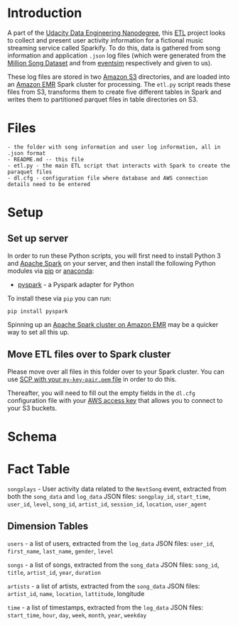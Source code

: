 # Introduction

A part of the [Udacity Data Engineering Nanodegree](https://www.udacity.com/course/data-engineer-nanodegree--nd027), this [ETL](https://en.wikipedia.org/wiki/Extract,_transform,_load) project looks to collect and present user activity information for a fictional music streaming service called Sparkify. To do this, data is gathered from song information and application `.json` log files (which were generated from the [Million Song Dataset](http://millionsongdataset.com/) and from [eventsim](https://github.com/Interana/eventsim) respectively and given to us).

These log files are stored in two [Amazon S3](https://aws.amazon.com/s3/) directories, and are loaded into an [Amazon EMR](https://aws.amazon.com/s3/) Spark cluster for processing. The `etl.py` script reads these files from S3, transforms them to create five different tables in Spark and writes them to partitioned parquet files in table directories on S3.

# Files
```
- the folder with song information and user log information, all in .json format
- README.md -- this file
- etl.py - the main ETL script that interacts with Spark to create the paraquet files
- dl.cfg - configuration file where database and AWS connection details need to be entered
```

# Setup

## Set up server
In order to run these Python scripts, you will first need to install Python 3 and [Apache Spark](https://spark.apache.org/downloads.html) on your server, and then install the following Python modules via [pip](https://pypi.org/project/pip/) or [anaconda](https://www.anaconda.com/products/individual):

- [pyspark](https://pypi.org/project/pyspark/) - a Pyspark adapter for Python

To install these via `pip` you can run:

`pip install pyspark`

Spinning up an [Apache Spark cluster on Amazon EMR](https://docs.aws.amazon.com/emr/latest/ReleaseGuide/emr-spark.html) may be a quicker way to set all this up.

## Move ETL files over to Spark cluster
Please move over all files in this folder over to your Spark cluster. You can use [SCP with your `my-key-pair.pem` file](https://docs.aws.amazon.com/AWSEC2/latest/UserGuide/AccessingInstancesLinux.html) in order to do this.

Thereafter, you will need to fill out the empty fields in the `dl.cfg` configuration file with your [AWS access key](https://docs.aws.amazon.com/general/latest/gr/aws-sec-cred-types.html) that allows you to connect to your S3 buckets.

# Schema

# Fact Table
`songplays` - User activity data related to the `NextSong` event, extracted from both the `song_data` and `log_data` JSON files: `songplay_id`, `start_time`, `user_id`, `level`, `song_id`, `artist_id`, `session_id`, `location`, `user_agent`

## Dimension Tables
`users` - a list of users, extracted from the `log_data` JSON files: `user_id`, `first_name`, `last_name`, `gender`, `level`

`songs` - a list of songs, extracted from the `song_data` JSON files: `song_id`, `title`, `artist_id`, `year`, `duration`

`artists` - a list of artists, extracted from the `song_data` JSON files: `artist_id`, `name`, `location`, `lattitude`, longitude

`time` - a list of timestamps, extracted from the `log_data` JSON files: `start_time`, `hour`, `day`, `week`, `month`, `year`, `weekday`